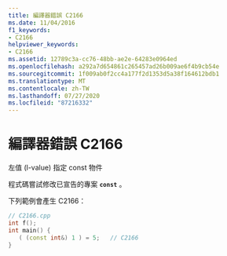 ```yaml
---
title: 編譯器錯誤 C2166
ms.date: 11/04/2016
f1_keywords:
- C2166
helpviewer_keywords:
- C2166
ms.assetid: 12789c3a-cc76-48bb-ae2e-64283e0964ed
ms.openlocfilehash: a292a7d654861c265457ad26b009ae6f4b9cb54e
ms.sourcegitcommit: 1f009ab0f2cc4a177f2d1353d5a38f164612bdb1
ms.translationtype: MT
ms.contentlocale: zh-TW
ms.lasthandoff: 07/27/2020
ms.locfileid: "87216332"
---
```

# <a name="compiler-error-c2166"></a>編譯器錯誤 C2166

左值 (l-value) 指定 const 物件

程式碼嘗試修改已宣告的專案 **`const`** 。

下列範例會產生 C2166：

```cpp
// C2166.cpp
int f();
int main() {
   ( (const int&) 1 ) = 5;   // C2166
}
```
